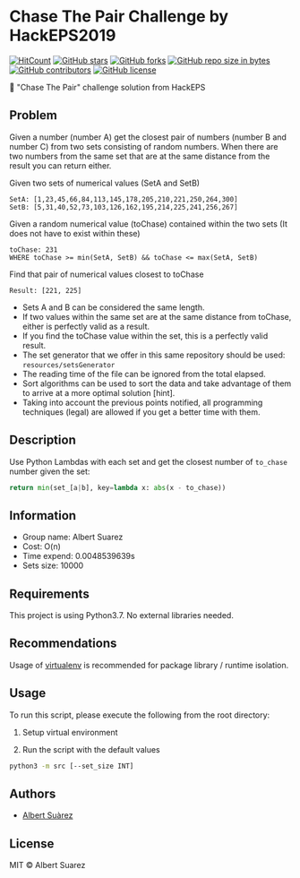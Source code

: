 # Chase The Pair Challenge by HackEPS2019

[![HitCount](http://hits.dwyl.io/AlbertSuarez/hackeps-chasethepair.svg)](http://hits.dwyl.io/AlbertSuarez/hackeps-chasethepair)
[![GitHub stars](https://img.shields.io/github/stars/AlbertSuarez/hackeps-chasethepair.svg)](https://GitHub.com/AlbertSuarez/hackeps-chasethepair/stargazers/)
[![GitHub forks](https://img.shields.io/github/forks/AlbertSuarez/hackeps-chasethepair.svg)](https://GitHub.com/AlbertSuarez/hackeps-chasethepair/network/)
[![GitHub repo size in bytes](https://img.shields.io/github/repo-size/AlbertSuarez/hackeps-chasethepair.svg)](https://github.com/AlbertSuarez/hackeps-chasethepair)
[![GitHub contributors](https://img.shields.io/github/contributors/AlbertSuarez/hackeps-chasethepair.svg)](https://GitHub.com/AlbertSuarez/hackeps-chasethepair/graphs/contributors/)
[![GitHub license](https://img.shields.io/github/license/AlbertSuarez/hackeps-chasethepair.svg)](https://github.com/AlbertSuarez/hackeps-chasethepair/blob/master/LICENSE)

👫 "Chase The Pair" challenge solution from HackEPS

## Problem

Given a number (number A) get the closest pair of numbers (number B and number C) from two sets consisting of random numbers. When there are two numbers from the same set that are at the same distance from the result you can return either.

Given two sets of numerical values (SetA and SetB)

```
SetA: [1,23,45,66,84,113,145,178,205,210,221,250,264,300]
SetB: [5,31,40,52,73,103,126,162,195,214,225,241,256,267]
```

Given a random numerical value (toChase) contained within the two sets (It does not have to exist within these)

```
toChase: 231
WHERE toChase >= min(SetA, SetB) && toChase <= max(SetA, SetB)
```

Find that pair of numerical values closest to toChase

```
Result: [221, 225]
```

- Sets A and B can be considered the same length.
- If two values within the same set are at the same distance from toChase, either is perfectly valid as a result.
- If you find the toChase value within the set, this is a perfectly valid result.
- The set generator that we offer in this same repository should be used: `resources/setsGenerator`
- The reading time of the file can be ignored from the total elapsed.
- Sort algorithms can be used to sort the data and take advantage of them to arrive at a more optimal solution [hint].
- Taking into account the previous points notified, all programming techniques (legal) are allowed if you get a better time with them.

## Description

Use Python Lambdas with each set and get the closest number of `to_chase` number given the set:

```python
return min(set_[a|b], key=lambda x: abs(x - to_chase))
```

## Information

- Group name: Albert Suarez
- Cost: O(n)
- Time expend: 0.0048539639s
- Sets size: 10000

## Requirements

This project is using Python3.7. No external libraries needed.

## Recommendations

Usage of [virtualenv](https://realpython.com/blog/python/python-virtual-environments-a-primer/) is recommended for package library / runtime isolation.

## Usage

To run this script, please execute the following from the root directory:

1. Setup virtual environment

2. Run the script with the default values

  ```bash
  python3 -m src [--set_size INT]
  ```

## Authors

- [Albert Suàrez](https://github.com/AlbertSuarez)

## License

MIT © Albert Suarez
